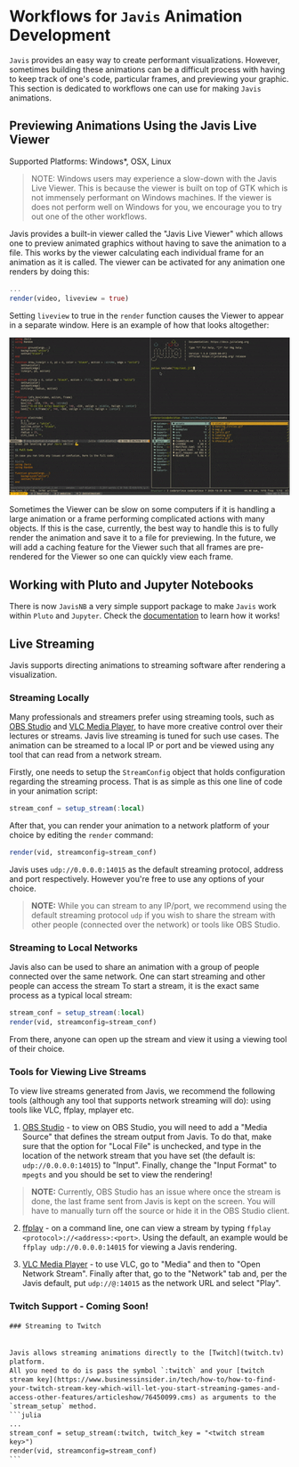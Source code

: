 # Workflows for `Javis` Animation Development

`Javis` provides an easy way to create performant visualizations.
However, sometimes building these animations can be a difficult process with having to keep track of one's code, particular frames, and previewing your graphic.
This section is dedicated to workflows one can use for making `Javis` animations.

## Previewing Animations Using the Javis Live Viewer

Supported Platforms: Windows*, OSX, Linux

> NOTE: Windows users may experience a slow-down with the Javis Live Viewer. 
> This is because the viewer is built on top of GTK which is not immensely performant on Windows machines.
> If the viewer is does not perform well on Windows for you, we encourage you to try out one of the other workflows.

Javis provides a built-in viewer called the "Javis Live Viewer" which allows one to preview animated graphics without having to save the animation to a file.
This works by the viewer calculating each individual frame for an animation as it is called.
The viewer can be activated for any animation one renders by doing this:

```julia
...
render(video, liveview = true)
```

Setting `liveview` to true in the `render` function causes the Viewer to appear in a separate window.
Here is an example of how that looks altogether:

![](assets/viewer_workflow.gif)

Sometimes the Viewer can be slow on some computers if it is handling a large animation or a frame performing complicated actions with many objects.
If this is the case, currently, the best way to handle this is to fully render the animation and save it to a file for previewing.
In the future, we will add a caching feature for the Viewer such that all frames are pre-rendered for the Viewer so one can quickly view each frame.

## Working with Pluto and Jupyter Notebooks

There is now `JavisNB` a very simple support package to make `Javis` work within `Pluto` and `Jupyter`. Check the [documentation](https://juliaanimators.github.io/JavisNB.jl/stable) to learn how it works!

## Live Streaming

Javis supports directing animations to streaming software after rendering a visualization.

### Streaming Locally

Many professionals and streamers prefer using streaming tools, such as [OBS Studio](https://obsproject.com/) and [VLC Media Player](https://www.videolan.org/vlc/), to have more creative control over their lectures or streams.
Javis live streaming is tuned for such use cases.
The animation can be streamed to a local IP or port and be viewed using any tool that can read from a network stream.

Firstly, one needs to setup the `StreamConfig` object that holds configuration regarding the streaming process.
That is as simple as this one line of code in your animation script:

```julia
stream_conf = setup_stream(:local)
```

After that, you can render your animation to a network platform of your choice by editing the `render` command:

```julia
render(vid, streamconfig=stream_conf)
```

Javis uses `udp://0.0.0.0:14015` as the default streaming protocol, address and port respectively. 
However you're free to use any options of your choice.

> **NOTE:** While you can stream to any IP/port, we recommend using the default streaming protocol `udp` if you wish to share the stream with other people (connected over the network) or tools like OBS Studio. 

### Streaming to Local Networks

Javis also can be used to share an animation with a group of people connected over the same network.
One can start streaming and other people can access the stream 
To start a stream, it is the exact same process as a typical local stream:

```julia
stream_conf = setup_stream(:local)
render(vid, streamconfig=stream_conf)
```

From there, anyone can open up the stream and view it using a viewing tool of their choice.

### Tools for Viewing Live Streams

To view live streams generated from Javis, we recommend the following tools (although any tool that supports network streaming will do):
using tools like VLC, ffplay, mplayer etc.

1. [OBS Studio](https://obsproject.com/) - to view on OBS Studio, you will need to add a "Media Source" that defines the stream output from Javis.
To do that, make sure that the option for "Local File" is unchecked, and type in the location of the network stream that you have set (the default is: `udp://0.0.0.0:14015`) to "Input".
Finally, change the "Input Format" to `mpegts` and you should be set to view the rendering!

> **NOTE:** Currently, OBS Studio has an issue where once the stream is done, the last frame sent from Javis is kept on the screen.
You will have to manually turn off the source or hide it in the OBS Studio client.

2. [ffplay](https://ffmpeg.org/ffplay.html) - on a command line, one can view a stream by typing `ffplay <protocol>://<address>:<port>`.
Using the default, an example would be `ffplay udp://0.0.0.0:14015` for viewing a Javis rendering.

3. [VLC Media Player](https://www.videolan.org/vlc/) - to use VLC, go to "Media" and then to "Open Network Stream".
Finally after that, go to the "Network" tab and, per the Javis default, put `udp://@:14015` as the network URL and select "Play".

### Twitch Support - Coming Soon!

````@meta
### Streaming to Twitch


Javis allows streaming animations directly to the [Twitch](twitch.tv) platform.
All you need to do is pass the symbol `:twitch` and your [twitch stream key](https://www.businessinsider.in/tech/how-to/how-to-find-your-twitch-stream-key-which-will-let-you-start-streaming-games-and-access-other-features/articleshow/76450099.cms) as arguments to the `stream_setup` method.
```julia
...
stream_conf = setup_stream(:twitch, twitch_key = "<twitch stream key>")
render(vid, streamconfig=stream_conf)
```
````

